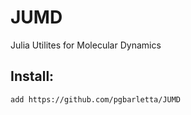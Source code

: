 # JUMD
Julia Utilites for Molecular Dynamics

Install:
----
```
add https://github.com/pgbarletta/JUMD
```
